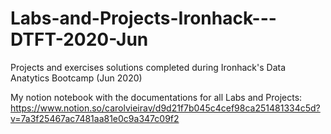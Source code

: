 # Labs-and-Projects-Ironhack---DTFT-2020-Jun
Projects and exercises solutions completed during Ironhack's Data Anatytics Bootcamp (Jun 2020)

My notion notebook with the documentations for all Labs and Projects: https://www.notion.so/carolvieirav/d9d21f7b045c4cef98ca251481334c5d?v=7a3f25467ac7481aa81e0c9a347c09f2
